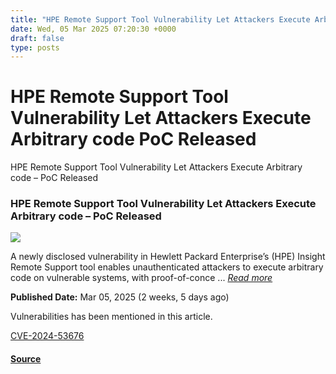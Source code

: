 ```yaml
---
title: "HPE Remote Support Tool Vulnerability Let Attackers Execute Arbitrary code PoC Released"
date: Wed, 05 Mar 2025 07:20:30 +0000
draft: false
type: posts
---
```

# HPE Remote Support Tool Vulnerability Let Attackers Execute Arbitrary code PoC Released





 HPE Remote Support Tool Vulnerability Let Attackers Execute Arbitrary code – PoC Released 

### HPE Remote Support Tool Vulnerability Let Attackers Execute Arbitrary code – PoC Released

![](https://upload.cvefeed.io/news/33509/thumbnail.jpg)

A newly disclosed vulnerability in Hewlett Packard Enterprise’s (HPE) Insight Remote Support tool enables unauthenticated attackers to execute arbitrary code on vulnerable systems, with proof-of-conce ... [_Read more_](https://cybersecuritynews.com/hpe-remote-support-tool-vulnerability/)

**Published Date:** Mar 05, 2025 (2 weeks, 5 days ago)

Vulnerabilities has been mentioned in this article.

[CVE-2024-53676](https://cvefeed.io/vuln/detail/CVE-2024-53676)

#### [Source](https://cybersecuritynews.com/hpe-remote-support-tool-vulnerability/)

